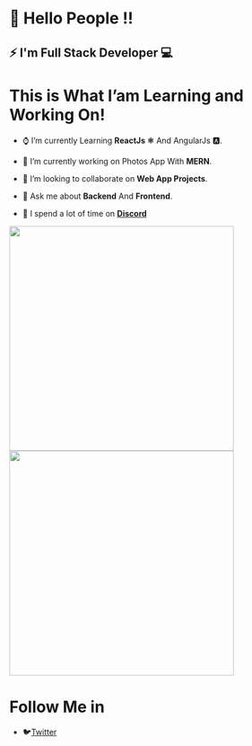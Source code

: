 # 👋 Hello People !!
## ⚡ I'm Full Stack Developer 💻 

# This is What I’am Learning and Working On!
- ⌚️ I’m currently Learning **ReactJs ⚛️** And AngularJs 🅰️.

- 🔭 I’m currently working on Photos App With **MERN**.

- 👯 I’m looking to collaborate on **Web App Projects**.

- 💬 Ask me about **Backend** And **Frontend**.

- 💬 I spend a lot of time on **[Discord](https://discord.gg/MTN9XCA)**

<img src="https://github-readme-stats.vercel.app/api?username=yesnielx&show_icons=true" align="left" width="400" />
<img src="https://github-readme-stats.vercel.app/api/top-langs/?username=yesnielx&layout=compact" align="center" width="400" />


# Follow Me in
- 🐦️[Twitter](https://twitter.com/yesnielx)
